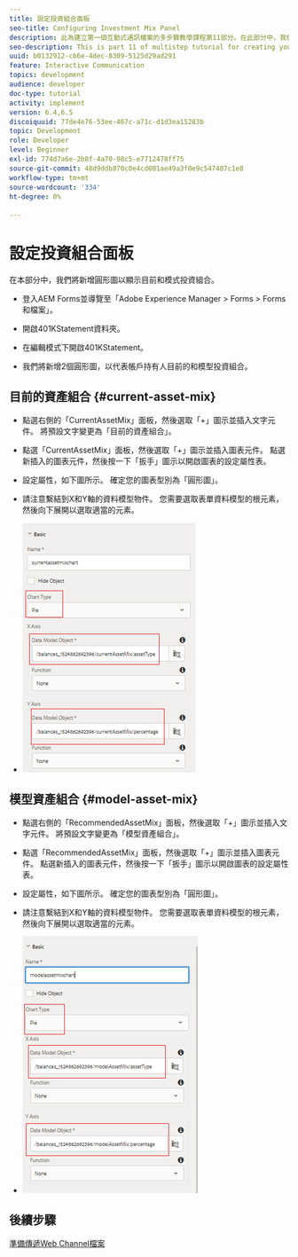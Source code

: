 ```yaml
---
title: 設定投資組合面板
seo-title: Configuring Investment Mix Panel
description: 此為建立第一個互動式通訊檔案的多步驟教學課程第11部分。在此部分中，我們將新增圓形圖以顯示目前和模式投資組合。
seo-description: This is part 11 of multistep tutorial for creating your first interactive communications document.In this part, we will add pie charts to display the current and model investment mix.
uuid: b0132912-cb6e-4dec-8309-5125d29ad291
feature: Interactive Communication
topics: development
audience: developer
doc-type: tutorial
activity: implement
version: 6.4,6.5
discoiquuid: 77de4e76-53ee-467c-a71c-d1d3ea15283b
topic: Development
role: Developer
level: Beginner
exl-id: 774d7a6e-2b8f-4a70-98c5-e7712478ff75
source-git-commit: 48d9ddb870c0e4cd001ae49a3f0e9c547407c1e8
workflow-type: tm+mt
source-wordcount: '334'
ht-degree: 0%

---
```


# 設定投資組合面板

在本部分中，我們將新增圓形圖以顯示目前和模式投資組合。

* 登入AEM Forms並導覽至「Adobe Experience Manager > Forms > Forms和檔案」。

* 開啟401KStatement資料夾。

* 在編輯模式下開啟401KStatement。

* 我們將新增2個圓形圖，以代表帳戶持有人目前的和模型投資組合。

## 目前的資產組合 {#current-asset-mix}

* 點選右側的「CurrentAssetMix」面板，然後選取「+」圖示並插入文字元件。 將預設文字變更為「目前的資產組合」。

* 點選「CurrentAssetMix」面板，然後選取「+」圖示並插入圖表元件。 點選新插入的圖表元件，然後按一下「扳手」圖示以開啟圖表的設定屬性表。

* 設定屬性，如下圖所示。 確定您的圖表型別為「圓形圖」。

* 請注意繫結到X和Y軸的資料模型物件。 您需要選取表單資料模型的根元素，然後向下展開以選取適當的元素。

* ![currentassetmix](assets/currentassetmixchart.png)

## 模型資產組合 {#model-asset-mix}

* 點選右側的「RecommendedAssetMix」面板，然後選取「+」圖示並插入文字元件。 將預設文字變更為「模型資產組合」。

* 點選「RecommendedAssetMix」面板，然後選取「+」圖示並插入圖表元件。 點選新插入的圖表元件，然後按一下「扳手」圖示以開啟圖表的設定屬性表。

* 設定屬性，如下圖所示。 確定您的圖表型別為「圓形圖」。

* 請注意繫結到X和Y軸的資料模型物件。 您需要選取表單資料模型的根元素，然後向下展開以選取適當的元素。

* ![assettype](assets/modelassettypechart.png)

## 後續步驟

[準備傳遞Web Channel檔案](./parttwelve.md)
